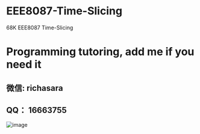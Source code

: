 # EEE8087-Time-Slicing
68K EEE8087 Time-Slicing 

# Programming tutoring, add me if you need it

## 微信: richasara 

## QQ： 16663755
![image](https://github.com/user-attachments/assets/281bdde3-76e2-418e-bff2-d08416bf89a1)
